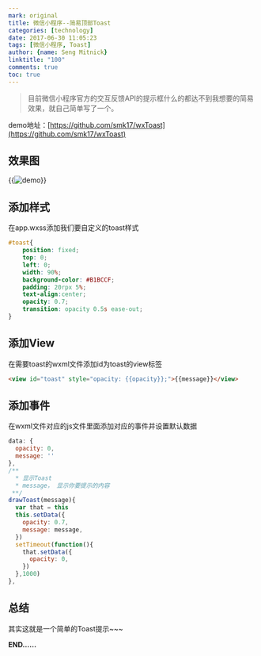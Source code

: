 ```yaml
---
mark: original
title: 微信小程序--简易顶部Toast
categories: [technology]
date: 2017-06-30 11:05:23
tags: [微信小程序, Toast]
author: {name: Seng Mitnick}
linktitle: "100"
comments: true
toc: true
---
```

> 目前微信小程序官方的交互反馈API的提示框什么的都达不到我想要的简易效果，就自己简单写了一个。

<!--more-->

demo地址：[https://github.com/smk17/wxToast](https://github.com/smk17/wxToast)

## 效果图

{{<img name="100.gif" caption="demo" alt="demo" normal="true">}}

## 添加样式

在app.wxss添加我们要自定义的toast样式

~~~ css
#toast{  
	position: fixed;  
	top: 0;  
	left: 0;  
	width: 90%;
	background-color: #B1BCCF;  
	padding: 20rpx 5%;  
	text-align:center;  
	opacity: 0.7; 
	transition: opacity 0.5s ease-out;  
}
~~~
## 添加View

在需要toast的wxml文件添加id为toast的view标签

~~~ html
<view id="toast" style="opacity: {{opacity}};">{{message}}</view>
~~~

## 添加事件

在wxml文件对应的js文件里面添加对应的事件并设置默认数据

~~~ javascript
data: {
  opacity: 0,
  message: ''
},
/**
  * 显示Toast
  * message， 显示你要提示的内容
 **/
drawToast(message){
  var that = this
  this.setData({
    opacity: 0.7,
    message: message,
  })
  setTimeout(function(){
    that.setData({
      opacity: 0,
    })
  },1000)
},
~~~

## 总结

其实这就是一个简单的Toast提示~~~

**END……**